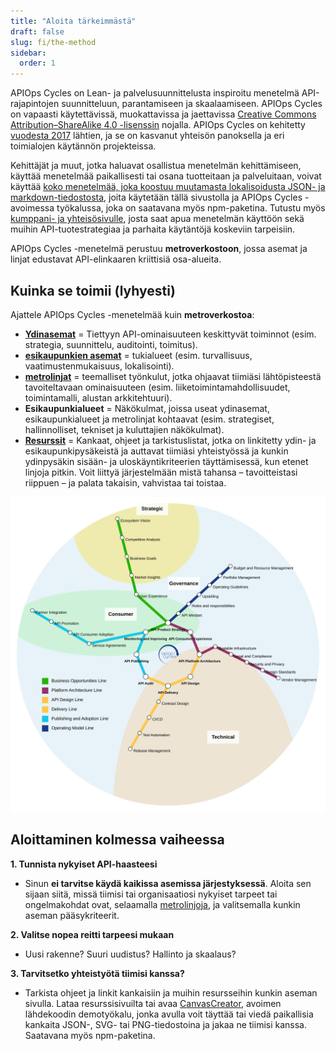 ```yaml
---
title: "Aloita tärkeimmästä"
draft: false
slug: fi/the-method
sidebar:
  order: 1
---
```

APIOps Cycles on Lean- ja palvelusuunnittelusta inspiroitu menetelmä API-rajapintojen suunnitteluun, parantamiseen ja skaalaamiseen.
APIOps Cycles on vapaasti käytettävissä, muokattavissa ja jaettavissa [Creative Commons Attribution–ShareAlike 4.0 -lisenssin](https://creativecommons.org/licenses/by-sa/4.0/) nojalla. APIOps Cycles on kehitetty [vuodesta 2017](../changelog/) lähtien, ja se on kasvanut yhteisön panoksella ja eri toimialojen käytännön projekteissa.

Kehittäjät ja muut, jotka haluavat osallistua menetelmän kehittämiseen, käyttää menetelmää paikallisesti tai osana tuotteitaan ja palveluitaan, voivat käyttää [koko menetelmää, joka koostuu muutamasta lokalisoidusta JSON- ja markdown-tiedostosta](https://github.com/APIOpsCycles/apiops-cycles-method-data.git), joita käytetään tällä sivustolla ja APIOps Cycles -avoimessa työkalussa, joka on saatavana myös npm-paketina. Tutustu myös [kumppani- ja yhteisösivulle](../partners/), josta saat apua menetelmän käyttöön sekä muihin API-tuotestrategiaa ja parhaita käytäntöjä koskeviin tarpeisiin. 

APIOps Cycles -menetelmä perustuu **metroverkostoon**, jossa asemat ja linjat edustavat API-elinkaaren kriittisiä osa-alueita.

## Kuinka se toimii (lyhyesti)

Ajattele APIOps Cycles -menetelmää kuin **metroverkostoa**:
- [**Ydinasemat**](../core-stations/) = Tiettyyn API-ominaisuuteen keskittyvät toiminnot (esim. strategia, suunnittelu, auditointi, toimitus).
- [**esikaupunkien asemat**](../suburb-stations/) = tukialueet (esim. turvallisuus, vaatimustenmukaisuus, lokalisointi).
- [**metrolinjat**](../lines/) = teemalliset työnkulut, jotka ohjaavat tiimiäsi lähtöpisteestä tavoiteltavaan ominaisuuteen (esim. liiketoimintamahdollisuudet, toimintamalli, alustan arkkitehtuuri).
- **Esikaupunkialueet** = Näkökulmat, joissa useat ydinasemat, esikaupunkialueet ja metrolinjat kohtaavat (esim. strategiset, hallinnolliset, tekniset ja kuluttajien näkökulmat).
- [**Resurssit**](../resources/) = Kankaat, ohjeet ja tarkistuslistat, jotka on linkitetty ydin- ja esikaupunkipysäkeistä ja auttavat tiimiäsi yhteistyössä ja kunkin ydinpysäkin sisään- ja uloskäyntikriteerien täyttämisessä, kun etenet linjoja pitkin.
Voit liittyä järjestelmään mistä tahansa – tavoitteistasi riippuen – ja palata takaisin, vahvistaa tai toistaa.

![APIOps Cycles Metro Map](../../../../assets/metro_map.svg)

## Aloittaminen kolmessa vaiheessa

**1. Tunnista nykyiset API-haasteesi**
    
- Sinun **ei tarvitse käydä kaikissa asemissa järjestyksessä**. Aloita sen sijaan siitä, missä tiimisi tai organisaatiosi nykyiset tarpeet tai ongelmakohdat ovat, selaamalla [metrolinjoja](), ja valitsemalla kunkin aseman pääsykriteerit.

**2. Valitse nopea reitti tarpeesi mukaan**
- Uusi rakenne? Suuri uudistus? Hallinto ja skaalaus?

**3. Tarvitsetko yhteistyötä tiimisi kanssa?**

- Tarkista ohjeet ja linkit kankaisiin ja muihin resursseihin kunkin aseman sivulla. Lataa resurssisivuilta tai avaa [CanvasCreator](http://canvascreator.apiopscycles.com), avoimen lähdekoodin demotyökalu, jonka avulla voit täyttää tai viedä paikallisia kankaita JSON-, SVG- tai PNG-tiedostoina ja jakaa ne tiimisi kanssa. Saatavana myös npm-paketina.